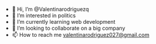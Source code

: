- 👋 Hi, I’m @Valentinarodriguezq
- 👀 I’m interested in politics
- 🌱 I’m currently learning web development
- 💞️ I’m looking to collaborate on a big company
- 📫 How to reach me valentinarodriguez027@gmail.com

<!---
Valentinarodriguezq/Valentinarodriguezq is a ✨ special ✨ repository because its `README.md` (this file) appears on your GitHub profile.
You can click the Preview link to take a look at your changes.
--->
